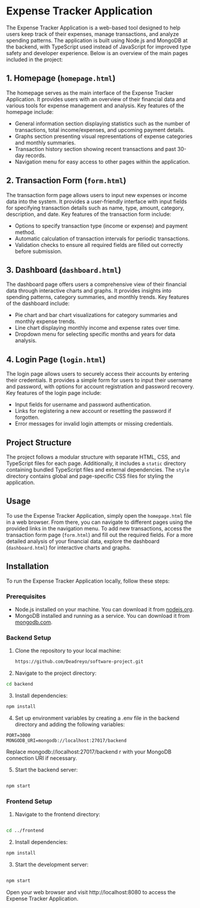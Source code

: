 # Expense Tracker Application

The Expense Tracker Application is a web-based tool designed to help users keep track of their expenses, manage transactions, and analyze spending patterns. The application is built using Node.js and MongoDB at the backend, with TypeScript used instead of JavaScript for improved type safety and developer experience. Below is an overview of the main pages included in the project:

## 1. Homepage (`homepage.html`)

The homepage serves as the main interface of the Expense Tracker Application. It provides users with an overview of their financial data and various tools for expense management and analysis. Key features of the homepage include:

- General information section displaying statistics such as the number of transactions, total income/expenses, and upcoming payment details.
- Graphs section presenting visual representations of expense categories and monthly summaries.
- Transaction history section showing recent transactions and past 30-day records.
- Navigation menu for easy access to other pages within the application.

## 2. Transaction Form (`form.html`)

The transaction form page allows users to input new expenses or income data into the system. It provides a user-friendly interface with input fields for specifying transaction details such as name, type, amount, category, description, and date. Key features of the transaction form include:

- Options to specify transaction type (income or expense) and payment method.
- Automatic calculation of transaction intervals for periodic transactions.
- Validation checks to ensure all required fields are filled out correctly before submission.

## 3. Dashboard (`dashboard.html`)

The dashboard page offers users a comprehensive view of their financial data through interactive charts and graphs. It provides insights into spending patterns, category summaries, and monthly trends. Key features of the dashboard include:

- Pie chart and bar chart visualizations for category summaries and monthly expense trends.
- Line chart displaying monthly income and expense rates over time.
- Dropdown menu for selecting specific months and years for data analysis.

## 4. Login Page (`login.html`)

The login page allows users to securely access their accounts by entering their credentials. It provides a simple form for users to input their username and password, with options for account registration and password recovery. Key features of the login page include:

- Input fields for username and password authentication.
- Links for registering a new account or resetting the password if forgotten.
- Error messages for invalid login attempts or missing credentials.

## Project Structure

The project follows a modular structure with separate HTML, CSS, and TypeScript files for each page. Additionally, it includes a `static` directory containing bundled TypeScript files and external dependencies. The `style` directory contains global and page-specific CSS files for styling the application.

## Usage

To use the Expense Tracker Application, simply open the `homepage.html` file in a web browser. From there, you can navigate to different pages using the provided links in the navigation menu. To add new transactions, access the transaction form page (`form.html`) and fill out the required fields. For a more detailed analysis of your financial data, explore the dashboard (`dashboard.html`) for interactive charts and graphs.

## Installation

To run the Expense Tracker Application locally, follow these steps:

### Prerequisites

- Node.js installed on your machine. You can download it from [nodejs.org](https://nodejs.org/).
- MongoDB installed and running as a service. You can download it from [mongodb.com](https://www.mongodb.com/).

### Backend Setup

1. Clone the repository to your local machine:

   ```bash
   https://github.com/Deadreyo/software-project.git
2. Navigate to the project directory:

```bash
cd backend
```
3. Install dependencies:

```bash
npm install
```
4. Set up environment variables by creating a .env file in the backend directory and adding the following variables:

```bach
PORT=3000
MONGODB_URI=mongodb://localhost:27017/backend
```
 Replace mongodb://localhost:27017/backend r with your MongoDB connection URI if necessary.

5. Start the backend server:

```bash

npm start
```
### Frontend Setup
1. Navigate to the frontend directory:

``` bash

cd ../frontend
```
2. Install dependencies:

``` bash
npm install
```
3. Start the development server:

``` bash

npm start
```
Open your web browser and visit http://localhost:8080 to access the Expense Tracker Application.

